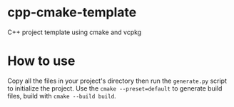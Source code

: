 # cpp-cmake-template
C++ project template using cmake and vcpkg 
# How to use 
Copy all the files in your project's directory then run the `generate.py` script to initialize the project. 
Use the `cmake --preset=default` to generate build files, build with `cmake --build build`.
